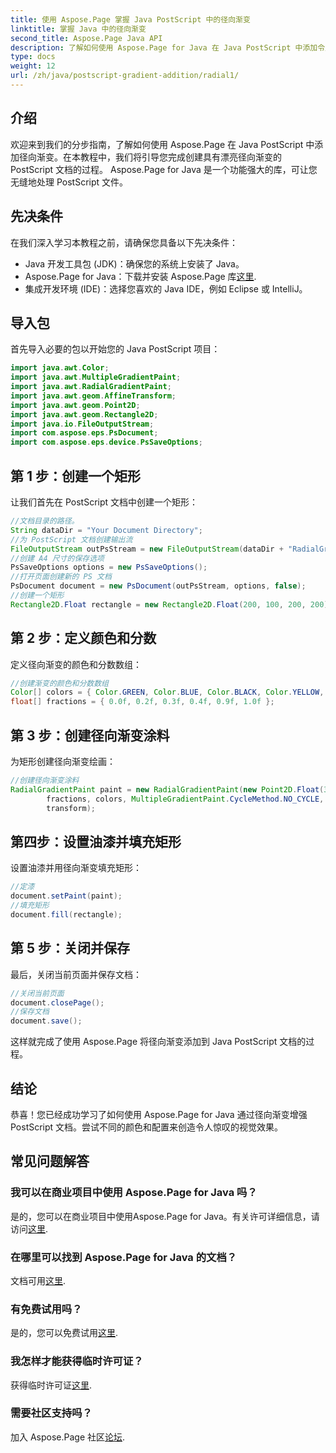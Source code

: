 ```yaml
---
title: 使用 Aspose.Page 掌握 Java PostScript 中的径向渐变
linktitle: 掌握 Java 中的径向渐变
second_title: Aspose.Page Java API
description: 了解如何使用 Aspose.Page for Java 在 Java PostScript 中添加令人惊叹的径向渐变。通过此分步指南提升您的 PostScript 文档。
type: docs
weight: 12
url: /zh/java/postscript-gradient-addition/radial1/
---
```

## 介绍
欢迎来到我们的分步指南，了解如何使用 Aspose.Page 在 Java PostScript 中添加径向渐变。在本教程中，我们将引导您完成创建具有漂亮径向渐变的 PostScript 文档的过程。 Aspose.Page for Java 是一个功能强大的库，可让您无缝地处理 PostScript 文件。
## 先决条件
在我们深入学习本教程之前，请确保您具备以下先决条件：
- Java 开发工具包 (JDK)：确保您的系统上安装了 Java。
-  Aspose.Page for Java：下载并安装 Aspose.Page 库[这里](https://releases.aspose.com/page/java/).
- 集成开发环境 (IDE)：选择您喜欢的 Java IDE，例如 Eclipse 或 IntelliJ。
## 导入包
首先导入必要的包以开始您的 Java PostScript 项目：
```java
import java.awt.Color;
import java.awt.MultipleGradientPaint;
import java.awt.RadialGradientPaint;
import java.awt.geom.AffineTransform;
import java.awt.geom.Point2D;
import java.awt.geom.Rectangle2D;
import java.io.FileOutputStream;
import com.aspose.eps.PsDocument;
import com.aspose.eps.device.PsSaveOptions;
```
## 第 1 步：创建一个矩形
让我们首先在 PostScript 文档中创建一个矩形：
```java
//文档目录的路径。
String dataDir = "Your Document Directory";
//为 PostScript 文档创建输出流
FileOutputStream outPsStream = new FileOutputStream(dataDir + "RadialGradient1_outPS.ps");
//创建 A4 尺寸的保存选项
PsSaveOptions options = new PsSaveOptions();
//打开页面创建新的 PS 文档
PsDocument document = new PsDocument(outPsStream, options, false);
//创建一个矩形
Rectangle2D.Float rectangle = new Rectangle2D.Float(200, 100, 200, 200);
```
## 第 2 步：定义颜色和分数
定义径向渐变的颜色和分数数组：
```java
//创建渐变的颜色和分数数组
Color[] colors = { Color.GREEN, Color.BLUE, Color.BLACK, Color.YELLOW, new Color(245, 245, 220), Color.RED };
float[] fractions = { 0.0f, 0.2f, 0.3f, 0.4f, 0.9f, 1.0f };
```
## 第 3 步：创建径向渐变涂料
为矩形创建径向渐变绘画：
```java
//创建径向渐变涂料
RadialGradientPaint paint = new RadialGradientPaint(new Point2D.Float(300, 200), 100, new Point2D.Float(300, 200),
        fractions, colors, MultipleGradientPaint.CycleMethod.NO_CYCLE, MultipleGradientPaint.ColorSpaceType.SRGB,
        transform);
```
## 第四步：设置油漆并填充矩形
设置油漆并用径向渐变填充矩形：
```java
//定漆
document.setPaint(paint);
//填充矩形
document.fill(rectangle);
```
## 第 5 步：关闭并保存
最后，关闭当前页面并保存文档：
```java
//关闭当前页面
document.closePage();
//保存文档
document.save();
```
这样就完成了使用 Aspose.Page 将径向渐变添加到 Java PostScript 文档的过程。
## 结论
恭喜！您已经成功学习了如何使用 Aspose.Page for Java 通过径向渐变增强 PostScript 文档。尝试不同的颜色和配置来创造令人惊叹的视觉效果。
## 常见问题解答
### 我可以在商业项目中使用 Aspose.Page for Java 吗？
是的，您可以在商业项目中使用Aspose.Page for Java。有关许可详细信息，请访问[这里](https://purchase.aspose.com/buy).
### 在哪里可以找到 Aspose.Page for Java 的文档？
文档可用[这里](https://reference.aspose.com/page/java/).
### 有免费试用吗？
是的，您可以免费试用[这里](https://releases.aspose.com/).
### 我怎样才能获得临时许可证？
获得临时许可证[这里](https://purchase.aspose.com/temporary-license/).
### 需要社区支持吗？
加入 Aspose.Page 社区[论坛](https://forum.aspose.com/c/page/39).
